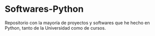 # Softwares-Python
Repositorio con la mayoría de proyectos y softwares que he hecho en Python, tanto de la Universidad como de cursos.
